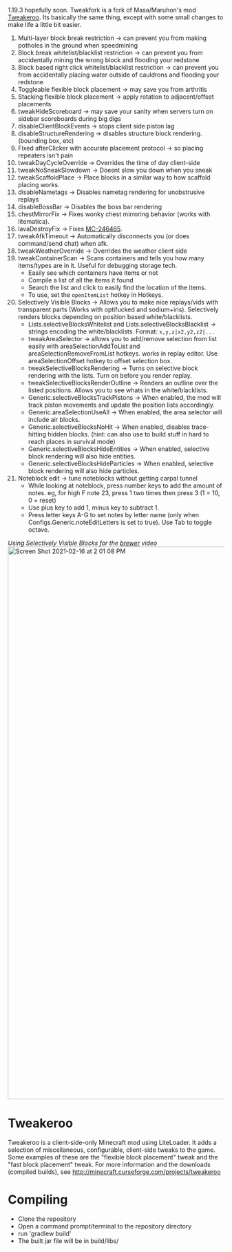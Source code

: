 1.19.3 hopefully soon.
Tweakfork is a fork of Masa/Maruhon's mod [Tweakeroo](https://github.com/maruohon/tweakeroo). Its basically the same thing, except with some small changes to make life a little bit easier. 

1. Multi-layer block break restriction -> can prevent you from making potholes in the ground when speedmining
2. Block break whitelist/blacklist restriction -> can prevent you from accidentally mining the wrong block and flooding your redstone
3. Block based right click whitelist/blacklist restriction -> can prevent you from accidentally placing water outside of cauldrons and flooding your redstone
4. Toggleable flexible block placement -> may save you from arthritis
5. Stacking flexible block placement -> apply rotation to adjacent/offset placements
6. tweakHideScoreboard -> may save your sanity when servers turn on sidebar scoreboards during big digs
7. disableClientBlockEvents -> stops client side piston lag
8. disableStructureRendering -> disables structure block rendering. (bounding box, etc)
9. Fixed afterClicker with accurate placement protocol -> so placing repeaters isn't pain
10. tweakDayCycleOverride -> Overrides the time of day client-side
11. tweakNoSneakSlowdown -> Doesnt slow you down when you sneak
12. tweakScaffoldPlace -> Place blocks in a similar way to how scaffold placing works.
13. disableNametags -> Disables nametag rendering for unobstrusive replays
14. disableBossBar -> Disables the boss bar rendering
15. chestMirrorFix -> Fixes wonky chest mirroring behavior (works with litematica).
16. lavaDestroyFix -> Fixes [MC-246465](https://bugs.mojang.com/browse/MC-246465).
17. tweakAfkTimeout -> Automatically disconnects you (or does command/send chat) when afk.
18. tweakWeatherOverride -> Overrides the weather client side
19. tweakContainerScan -> Scans containers and tells you how many items/types are in it. Useful for debugging storage tech.
    * Easily see which containers have items or not
    * Compile a list of all the items it found
    * Search the list and click to easily find the location of the items.
    * To use, set the `openItemList` hotkey in Hotkeys.
20. Selectively Visible Blocks -> Allows you to make nice replays/vids with transparent parts (Works with optifucked and sodium+iris). Selectively renders blocks depending on position based white/blacklists.
    * Lists.selectiveBlocksWhitelist and Lists.selectiveBlocksBlacklist -> strings encoding the white/blacklists. Format: `x,y,z|x2,y2,z2|...`
    * tweakAreaSelector -> allows you to add/remove selection from list easily with areaSelectionAddToList and areaSelectionRemoveFromList hotkeys. works in replay editor. Use areaSelectionOffset hotkey to offset selection box.
    * tweakSelectiveBlocksRendering -> Turns on selective block rendering with the lists. Turn on before you render replay.
    * tweakSelectiveBlocksRenderOutline -> Renders an outline over the listed positions. Allows you to see whats in the white/blacklists.
    * Generic.selectiveBlocksTrackPistons -> When enabled, the mod will track piston movements and update the position lists accordingly.
    * Generic.areaSelectionUseAll -> When enabled, the area selector will include air blocks.
    * Generic.selectiveBlocksNoHit -> When enabled, disables trace-hitting hidden blocks. (hint: can also use to build stuff in hard to reach places in survival mode)
    * Generic.selectiveBlocksHideEntities -> When enabled, selective block rendering will also hide entities.
    * Generic.selectiveBlocksHideParticles -> When enabled, selective block rendering will also hide particles.
21. Noteblock edit -> tune noteblocks without getting carpal tunnel
    * While looking at noteblock, press number keys to add the amount of notes. eg, for high F note 23, press 1 two times then press 3 (1 = 10, 0 = reset)
    * Use plus key to add 1, minus key to subtract 1. 
    * Press letter keys A-G to set notes by letter name (only when Configs.Generic.noteEditLetters is set to true). Use Tab to toggle octave.

*Using Selectively Visible Blocks for the [brewer](https://www.youtube.com/watch?v=1_jSkyq-WOs) video*
<img width="1280" alt="Screen Shot 2021-02-16 at 2 01 08 PM" src="https://user-images.githubusercontent.com/13282284/108109105-7742c280-705f-11eb-81cf-b5341ca740c3.png">

Tweakeroo
==============
Tweakeroo is a client-side-only Minecraft mod using LiteLoader.
It adds a selection of miscellaneous, configurable, client-side tweaks to the game.
Some examples of these are the "flexible block placement" tweak and the "fast block placement" tweak.
For more information and the downloads (compiled builds), see http://minecraft.curseforge.com/projects/tweakeroo

Compiling
=========
* Clone the repository
* Open a command prompt/terminal to the repository directory
* run 'gradlew build'
* The built jar file will be in build/libs/
